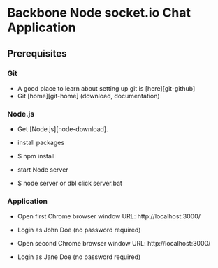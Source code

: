 # Backbone Node socket.io Chat Application

## Prerequisites

### Git

- A good place to learn about setting up git is [here][git-github]
- Git [home][git-home] (download, documentation)

### Node.js

- Get [Node.js][node-download].

- install packages
- $ npm install

- start Node server
- $ node server or dbl click server.bat

### Application
- Open first Chrome browser window URL: http://localhost:3000/
- Login as John Doe (no password required)

- Open second Chrome browser window URL: http://localhost:3000/
- Login as Jane Doe (no password required)